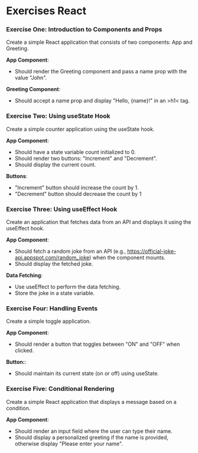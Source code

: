 Exercises React
==============

### Exercise One: Introduction to Components and Props
Create a simple React application that consists of two components: App and Greeting.

**App Component**:
- Should render the Greeting component and pass a name prop with the value "John".

**Greeting Component**:
- Should accept a name prop and display "Hello, {name}!" in an >h1< tag.

### Exercise Two: Using useState Hook
Create a simple counter application using the useState hook.

**App Component**:
- Should have a state variable count initialized to 0.
- Should render two buttons: "Increment" and "Decrement".
- Should display the current count.

**Buttons**:
- "Increment" button should increase the count by 1.
- "Decrement" button should decrease the count by 1

### Exercise Three: Using useEffect Hook
Create an application that fetches data from an API and displays it using the useEffect hook.

**App Component**:
- Should fetch a random joke from an API (e.g., https://official-joke-api.appspot.com/random_joke) when the component mounts.
- Should display the fetched joke.

**Data Fetching**:
- Use useEffect to perform the data fetching.
- Store the joke in a state variable.

### Exercise Four: Handling Events
Create a simple toggle application.

**App Component**:
- Should render a button that toggles between "ON" and "OFF" when clicked.

**Button:**:
- Should maintain its current state (on or off) using useState.

### Exercise Five: Conditional Rendering
Create a simple React application that displays a message based on a condition.

**App Component**:
- Should render an input field where the user can type their name.
- Should display a personalized greeting if the name is provided, otherwise display "Please enter your name".